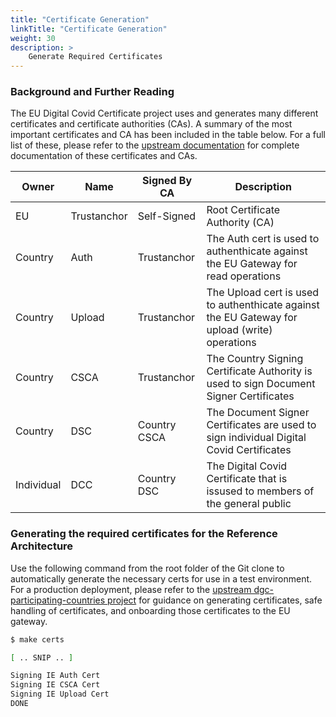 ```yaml
---
title: "Certificate Generation"
linkTitle: "Certificate Generation"
weight: 30
description: >
    Generate Required Certificates
---
```


### Background and Further Reading

The EU Digital Covid Certificate project uses and generates many different certificates and certificate authorities (CAs). A summary of the most important certificates and CA has been included in the table below. For a full list of these, please refer to the [upstream documentation](https://github.com/eu-digital-green-certificates/dgc-overview/blob/main/guides/certificate-governance.md) for complete documentation of these certificates and CAs.

| Owner      | Name        | Signed By CA | Description                                                                                   |
| ---------- | ----------- | ------------ | --------------------------------------------------------------------------------------------- |
| EU         | Trustanchor | Self-Signed  | Root Certificate Authority (CA)                                                               |
| Country    | Auth        | Trustanchor  | The Auth cert is used to authenthicate against the EU Gateway for read operations             |
| Country    | Upload      | Trustanchor  | The Upload cert is used to authenthicate against the EU Gateway for upload (write) operations |
| Country    | CSCA        | Trustanchor  | The Country Signing Certificate Authority is used to sign Document Signer Certificates        |
| Country    | DSC         | Country CSCA | The Document Signer Certificates are used to sign individual Digital Covid Certificates       |
| Individual | DCC         | Country DSC  | The Digital Covid Certificate that is issused to members of the general public                |

### Generating the required certificates for the Reference Architecture

Use the following command from the root folder of the Git clone to automatically generate the necessary certs for use in a test environment. For a production deployment, please refer to the [upstream dgc-participating-countries project](https://github.com/eu-digital-green-certificates/dgc-participating-countries/) for guidance on generating certificates, safe handling of certificates, and onboarding those certificates to the EU gateway.

```bash
$ make certs

[ .. SNIP .. ]

Signing IE Auth Cert
Signing IE CSCA Cert
Signing IE Upload Cert
DONE
```

